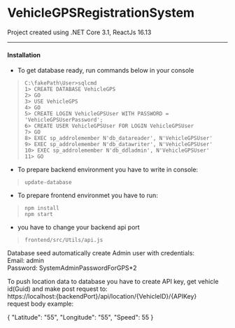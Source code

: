 # VehicleGPSRegistrationSystem

Project created using .NET Core 3.1, ReactJs 16.13 

----
#### Installation
- To get database ready, run commands below in your console
> `C:\fakePath\User>sqlcmd`  
> `1> CREATE DATABASE VehicleGPS`  
> `2> GO`  
> `3> USE VehicleGPS`  
> `4> GO`  
> `5> CREATE LOGIN VehicleGPSUser WITH PASSWORD = 'VehicleGPSUserPassword';`  
> `6> CREATE USER VehicleGPSUser FOR LOGIN VehicleGPSUser`  
> `7> GO`  
> `8> EXEC sp_addrolemember N'db_datareader', N'VehicleGPSUser'`  
> `9> EXEC sp_addrolemember N'db_datawriter', N'VehicleGPSUser'`  
> `10> EXEC sp_addrolemember N'db_ddladmin', N'VehicleGPSUser'`  
> `11> GO`  
  
   
- To prepare backend environment you have to write in console:
> `update-database`

- To prepare frontend environmet you have to run:
> `npm install`  
> `npm start`  

- you have to change your backend api port
> `frontend/src/Utils/api.js`

Database seed automatically create Admin user with credentials:  
Email: 		admin  
Password: 	SystemAdminPasswordForGPS*2  

To push location data to database you have to create API key, get vehicle id(Guid) and make post request to:  
https://localhost:{backendPort}/api/location/{VehicleID}/{APIKey}  
request body example:  

{
    "Latitude": "55",
    "Longitude": "55",
    "Speed": 55
}
